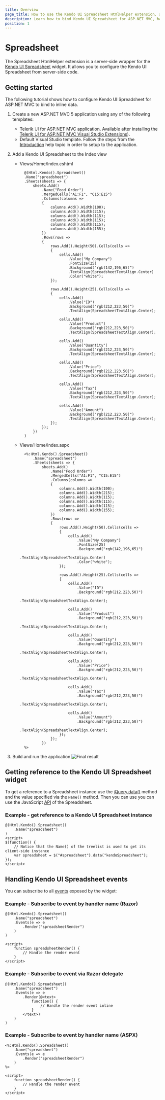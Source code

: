 ```yaml
---
title: Overview
page_title: How to use the Kendo UI Spreadsheet HtmlHelper extension, server-side ASP.NET MVC wrapper for Kendo UI Spreadsheet widget
description: Learn how to bind Kendo UI Spreadsheet for ASP.NET MVC, handle Kendo UI Spreadsheet Events, access an existing Spreadsheet.
position: 1
---
```


# Spreadsheet

The Spreadsheet HtmlHelper extension is a server-side wrapper for the [Kendo UI Spreadsheet](/api/web/spreadsheet) widget.
It allows you to configure the Kendo UI Spreadsheet from server-side code.

## Getting started

The following tutorial shows how to configure Kendo UI Spreadsheet for ASP.NET MVC to bind to inline data.

1.  Create a new ASP.NET MVC 5 application using any of the following templates:
    * Telerik UI for ASP.NET MVC application. Available after installing the [Telerik UI for ASP.NET MVC Visual Studio Extensions](/aspnet-mvc/introduction#kendo-ui-for-asp.net-mvc-visual-studio-extensions)).
    * Default Visual Studio template. Follow the steps from the [Introduction](/aspnet-mvc/introduction) help topic in order to setup to the application.

1.  Add a Kendo UI Spreadsheet to the Index view

    - Views/Home/Index.cshtml

            @(Html.Kendo().Spreadsheet()
            .Name("spreadsheet")
            .Sheets(sheets => {
                sheets.Add()
                    .Name("Food Order")
                    .MergedCells("A1:F1", "C15:E15")
                    .Columns(columns =>
                    {
                        columns.Add().Width(100);
                        columns.Add().Width(215);
                        columns.Add().Width(115);
                        columns.Add().Width(115);
                        columns.Add().Width(115);
                        columns.Add().Width(155);
                    })
                    .Rows(rows =>
                    {
                        rows.Add().Height(50).Cells(cells =>
                        {
                            cells.Add()
                                .Value("My Company")
                                .FontSize(25)
                                .Background("rgb(142,196,65)")
                                .TextAlign(SpreadsheetTextAlign.Center)
                                .Color("white");
                        });

                        rows.Add().Height(25).Cells(cells =>
                        {
                            cells.Add()
                                .Value("ID")
                                .Background("rgb(212,223,50)")
                                .TextAlign(SpreadsheetTextAlign.Center);

                            cells.Add()
                                .Value("Product")
                                .Background("rgb(212,223,50)")
                                .TextAlign(SpreadsheetTextAlign.Center);

                            cells.Add()
                                .Value("Quantity")
                                .Background("rgb(212,223,50)")
                                .TextAlign(SpreadsheetTextAlign.Center);

                            cells.Add()
                                .Value("Price")
                                .Background("rgb(212,223,50)")
                                .TextAlign(SpreadsheetTextAlign.Center);

                            cells.Add()
                                .Value("Tax")
                                .Background("rgb(212,223,50)")
                                .TextAlign(SpreadsheetTextAlign.Center);

                            cells.Add()
                                .Value("Amount")
                                .Background("rgb(212,223,50)")
                                .TextAlign(SpreadsheetTextAlign.Center);
                        });
                    });
                })
            )

    - Views/Home/Index.aspx

            <%:Html.Kendo().Spreadsheet()
                .Name("spreadsheet")
                .Sheets(sheets => {
                    sheets.Add()
                        .Name("Food Order")
                        .MergedCells("A1:F1", "C15:E15")
                        .Columns(columns =>
                        {
                            columns.Add().Width(100);
                            columns.Add().Width(215);
                            columns.Add().Width(115);
                            columns.Add().Width(115);
                            columns.Add().Width(115);
                            columns.Add().Width(155);
                        })
                        .Rows(rows =>
                        {
                            rows.Add().Height(50).Cells(cells =>
                            {
                                cells.Add()
                                    .Value("My Company")
                                    .FontSize(25)
                                    .Background("rgb(142,196,65)")
                                    .TextAlign(SpreadsheetTextAlign.Center)
                                    .Color("white");
                            });

                            rows.Add().Height(25).Cells(cells =>
                            {
                                cells.Add()
                                    .Value("ID")
                                    .Background("rgb(212,223,50)")
                                    .TextAlign(SpreadsheetTextAlign.Center);

                                cells.Add()
                                    .Value("Product")
                                    .Background("rgb(212,223,50)")
                                    .TextAlign(SpreadsheetTextAlign.Center);

                                cells.Add()
                                    .Value("Quantity")
                                    .Background("rgb(212,223,50)")
                                    .TextAlign(SpreadsheetTextAlign.Center);

                                cells.Add()
                                    .Value("Price")
                                    .Background("rgb(212,223,50)")
                                    .TextAlign(SpreadsheetTextAlign.Center);

                                cells.Add()
                                    .Value("Tax")
                                    .Background("rgb(212,223,50)")
                                    .TextAlign(SpreadsheetTextAlign.Center);

                                cells.Add()
                                    .Value("Amount")
                                    .Background("rgb(212,223,50)")
                                    .TextAlign(SpreadsheetTextAlign.Center);
                            });
                        });
                    })
            %>

1. Build and run the application
![Final result](/aspnet-mvc/helpers/spreadsheet/images/spreadsheet-inline.png)

## Getting reference to the Kendo UI Spreadsheet widget

To get a reference to a Spreadsheet instance use the [jQuery.data()](http://api.jquery.com/jQuery.data/) method and the value specified via the `Name()` method.
Then you can use you can use the JavaScript [API](/api/web/spreadsheet#methods) of the Spreadsheet.

### Example - get reference to a Kendo UI Spreadsheet instance

    @(Html.Kendo().Spreadsheet()
        .Name("spreadsheet")
    )
    <script>
    $(function() {
        // Notice that the Name() of the treelist is used to get its client-side instance
        var spreadsheet = $("#spreadsheet").data("kendoSpreadsheet");
    });
    </script>


## Handling Kendo UI Spreadsheet events

You can subscribe to all [events](/api/web/spreadsheet#events) exposed by the widget:

### Example - Subscribe to event by handler name (Razor)

    @(Html.Kendo().Spreadsheet()
        .Name("spreadsheet")
        .Events(e => e
            .Render("spreadsheetRender")
        )
    )

    <script>
        function spreadsheetRender() {
            // Handle the render event
        }
    </script>


### Example - Subscribe to event via Razor delegate

    @(Html.Kendo().Spreadsheet()
        .Name("spreadsheet")
        .Events(e => e
            .Render(@<text>
                function() {
                    // Handle the render event inline
                }
            </text>)
        )
    )

### Example - Subscribe to event by handler name (ASPX)

    <%:Html.Kendo().Spreadsheet()
        .Name("spreadsheet")
        .Events(e => e
            .Render("spreadsheetRender")
        )
    %>

    <script>
        function spreadsheetRender() {
            // Handle the render event
        }
    </script>

